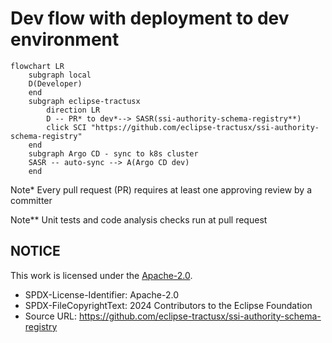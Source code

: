 # Dev flow with deployment to dev environment

```mermaid
flowchart LR
    subgraph local
    D(Developer)
    end
    subgraph eclipse-tractusx
        direction LR
        D -- PR* to dev*--> SASR(ssi-authority-schema-registry**)
        click SCI "https://github.com/eclipse-tractusx/ssi-authority-schema-registry"
    end
    subgraph Argo CD - sync to k8s cluster
    SASR -- auto-sync --> A(Argo CD dev)
    end
```

Note\* Every pull request (PR) requires at least one approving review by a committer

Note\*\* Unit tests and code analysis checks run at pull request

## NOTICE

This work is licensed under the [Apache-2.0](https://www.apache.org/licenses/LICENSE-2.0).

- SPDX-License-Identifier: Apache-2.0
- SPDX-FileCopyrightText: 2024 Contributors to the Eclipse Foundation
- Source URL: https://github.com/eclipse-tractusx/ssi-authority-schema-registry
